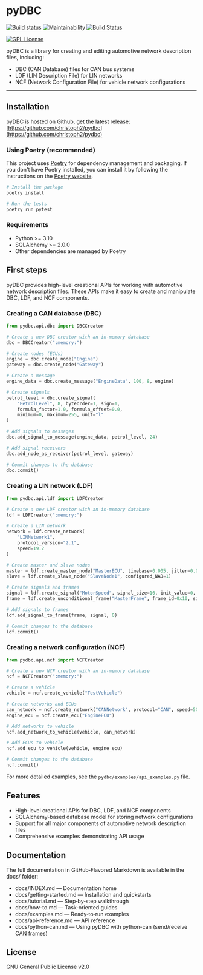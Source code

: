 pyDBC
=====

[![Build status](https://ci.appveyor.com/api/projects/status/6lf6kt2vle4jjou7?svg=true)](https://ci.appveyor.com/project/christoph2/pydbc)
[![Maintainability](https://api.codeclimate.com/v1/badges/ee1e493f62896f3fea61/maintainability)](https://codeclimate.com/github/christoph2/pydbc/maintainability)
[![Build Status](https://travis-ci.org/christoph2/pydbc.svg)](https://travis-ci.org/christoph2/pydbc)

[![GPL License](http://img.shields.io/badge/license-GPL-blue.svg)](http://opensource.org/licenses/GPL-2.0)

pyDBC is a library for creating and editing automotive network description files, including:
- DBC (CAN Database) files for CAN bus systems
- LDF (LIN Description File) for LIN networks
- NCF (Network Configuration File) for vehicle network configurations

---

## Installation

pyDBC is hosted on Github, get the latest release: [https://github.com/christoph2/pydbc](https://github.com/christoph2/pydbc)

### Using Poetry (recommended)

This project uses [Poetry](https://python-poetry.org/) for dependency management and packaging. If you don't have Poetry installed, you can install it by following the instructions on the [Poetry website](https://python-poetry.org/docs/#installation).

```bash
# Install the package
poetry install

# Run the tests
poetry run pytest
```

### Requirements

- Python >= 3.10
- SQLAlchemy >= 2.0.0
- Other dependencies are managed by Poetry

## First steps

pyDBC provides high-level creational APIs for working with automotive network description files. These APIs make it easy to create and manipulate DBC, LDF, and NCF components.

### Creating a CAN database (DBC)

```python
from pydbc.api.dbc import DBCCreator

# Create a new DBC creator with an in-memory database
dbc = DBCCreator(":memory:")

# Create nodes (ECUs)
engine = dbc.create_node("Engine")
gateway = dbc.create_node("Gateway")

# Create a message
engine_data = dbc.create_message("EngineData", 100, 8, engine)

# Create signals
petrol_level = dbc.create_signal(
    "PetrolLevel", 8, byteorder=1, sign=1,
    formula_factor=1.0, formula_offset=0.0,
    minimum=0, maximum=255, unit="l"
)

# Add signals to messages
dbc.add_signal_to_message(engine_data, petrol_level, 24)

# Add signal receivers
dbc.add_node_as_receiver(petrol_level, gateway)

# Commit changes to the database
dbc.commit()
```

### Creating a LIN network (LDF)

```python
from pydbc.api.ldf import LDFCreator

# Create a new LDF creator with an in-memory database
ldf = LDFCreator(":memory:")

# Create a LIN network
network = ldf.create_network(
    "LINNetwork1",
    protocol_version="2.1",
    speed=19.2
)

# Create master and slave nodes
master = ldf.create_master_node("MasterECU", timebase=0.005, jitter=0.0001)
slave = ldf.create_slave_node("SlaveNode1", configured_NAD=1)

# Create signals and frames
signal = ldf.create_signal("MotorSpeed", signal_size=16, init_value=0, publisher=master)
frame = ldf.create_unconditional_frame("MasterFrame", frame_id=0x10, size=2, publisher=master)

# Add signals to frames
ldf.add_signal_to_frame(frame, signal, 0)

# Commit changes to the database
ldf.commit()
```

### Creating a network configuration (NCF)

```python
from pydbc.api.ncf import NCFCreator

# Create a new NCF creator with an in-memory database
ncf = NCFCreator(":memory:")

# Create a vehicle
vehicle = ncf.create_vehicle("TestVehicle")

# Create networks and ECUs
can_network = ncf.create_network("CANNetwork", protocol="CAN", speed=500)
engine_ecu = ncf.create_ecu("EngineECU")

# Add networks to vehicle
ncf.add_network_to_vehicle(vehicle, can_network)

# Add ECUs to vehicle
ncf.add_ecu_to_vehicle(vehicle, engine_ecu)

# Commit changes to the database
ncf.commit()
```

For more detailed examples, see the `pydbc/examples/api_examples.py` file.

## Features

- High-level creational APIs for DBC, LDF, and NCF components
- SQLAlchemy-based database model for storing network configurations
- Support for all major components of automotive network description files
- Comprehensive examples demonstrating API usage

## Documentation

The full documentation in GitHub‑Flavored Markdown is available in the docs/ folder:
- docs/INDEX.md — Documentation home
- docs/getting-started.md — Installation and quickstarts
- docs/tutorial.md — Step‑by‑step walkthrough
- docs/how-to.md — Task‑oriented guides
- docs/examples.md — Ready‑to‑run examples
- docs/api-reference.md — API reference
- docs/python-can.md — Using pyDBC with python-can (send/receive CAN frames)

## License

GNU General Public License v2.0
